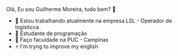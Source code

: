Olá, Eu sou Guilherme Moreira, tudo bem? 👋

- 🔭 Estou trabalhando atualmente na empresa LSL - Operador de logísticca
- 🌱 Estudante de programação
- 👯 Faço faculdade na PUC - Campinas
- ⚡ I'm tryng to improve my english
